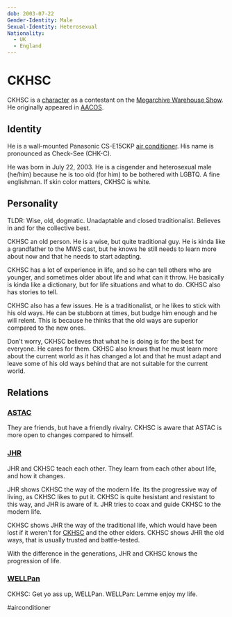 ```yaml
---
dob: 2003-07-22
Gender-Identity: Male
Sexual-Identity: Heterosexual
Nationality:
  - UK
  - England
---
```

# CKHSC

CKHSC is a [character](Characters.md) as a contestant on the [Megarchive Warehouse Show](../../../Megarchive%20Warehouse%20Show/Megarchive%20Warehouse%20Show.md). He originally appeared in [AACOS](../../../Megarchive%20Warehouse%20Show/AACOS.md).

## Identity

He is a wall-mounted Panasonic CS-E15CKP [air conditioner](../../Species/Air%20Conditioners.md). His name is pronounced as Check-See (CHK-C).

He was born in July 22, 2003. He is a cisgender and heterosexual male (he/him) because he is too old (for him) to be bothered with LGBTQ. A fine englishman. 
If skin color matters, CKHSC is white.

## Personality
TLDR: Wise, old, dogmatic. Unadaptable and closed traditionalist. Believes in and for the collective best.

CKHSC an old person. He is a wise, but quite traditional guy. He is kinda like a grandfather to the MWS cast, but he knows he still needs to learn more about now and that he needs to start adapting.

CKHSC has a lot of experience in life, and so he can tell others who are younger, and sometimes older about life and what can it throw. He basically is kinda like a dictionary, but for life situations and what to do. CKHSC also has stories to tell.

CKHSC also has a few issues. He is a traditionalist, or he likes to stick with his old ways. He can be stubborn at times, but budge him enough and he will relent. This is because he thinks that the old ways are superior compared to the new ones.

Don't worry, CKHSC believes that what he is doing is for the best for everyone. He cares for them. CKHSC also knows that he must learn more about the current world as it has changed a lot and that he must adapt and leave some of his old ways behind that are not suitable for the current world.

## Relations

### [ASTAC](ASTAC.md)
They are friends, but have a friendly rivalry. CKHSC is aware that ASTAC is more open to changes compared to himself.

### [JHR](AEX/JHR.md)
JHR and CKHSC teach each other. They learn from each other about life, and how it changes.

JHR shows CKHSC the way of the modern life. Its the progressive way of living, as CKHSC likes to put it. CKHSC is quite hesistant and resistant to this way, and JHR is aware of it. JHR tries to coax and guide CKHSC to the modern life.

CKHSC shows JHR the way of the traditional life, which would have been lost if it weren't for [CKHSC](CKHSC.md) and the other elders. CKHSC shows JHR the old ways, that is usually trusted and battle-tested.

With the difference in the generations, JHR and CKHSC knows the progression of life.

### [WELLPan](WELLPan.md)

CKHSC: Get yo ass up, WELLPan.
WELLPan: Lemme enjoy my life.

#airconditioner 